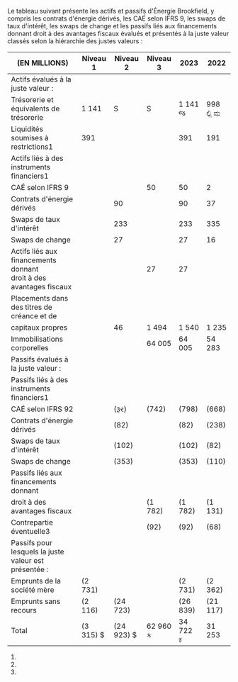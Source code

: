 Le tableau suivant présente les actifs et passifs d'Énergie Brookfield, y compris les contrats d'énergie dérivés, les CAÉ selon IFRS 9, les swaps de taux d'intérêt, les swaps de change et les passifs liés aux financements donnant droit à des avantages fiscaux évalués et présentés à la juste valeur classés selon la hiérarchie des justes valeurs :

| (EN MILLIONS)                                                         | Niveau 1    | Niveau 2     | Niveau 3    | 2023        | 2022          |
|-----------------------------------------------------------------------|-------------|--------------|-------------|-------------|---------------|
| Actifs évalués à la juste valeur :                                    |             |              |             |             |               |
| Trésorerie et équivalents de trésorerie                               | 1 141       | S            | S           | 1 141<br>જ  | 998<br>ಲ್ಲಿ ಮ |
| Liquidités soumises à restrictions1                                   | 391         |              |             | 391         | 191           |
| Actifs liés à des instruments financiers1                             |             |              |             |             |               |
| CAÉ selon IFRS 9                                                      |             |              | 50          | 50          | 2             |
| Contrats d'énergie dérivés                                            |             | 90           |             | 90          | 37            |
| Swaps de taux d'intérêt                                               |             | 233          |             | 233         | 335           |
| Swaps de change                                                       |             | 27           |             | 27          | 16            |
| Actifs liés aux financements donnant<br>droit à des avantages fiscaux |             |              | 27          | 27          |               |
| Placements dans des titres de créance et de                           |             |              |             |             |               |
| capitaux propres                                                      |             | 46           | 1 494       | 1 540       | 1 235         |
| Immobilisations corporelles                                           |             |              | 64 005      | 64 005      | 54 283        |
| Passifs évalués à la juste valeur :                                   |             |              |             |             |               |
| Passifs liés à des instruments financiers1                            |             |              |             |             |               |
| CAÉ selon IFRS 92                                                     |             | (રૂર)        | (742)       | (798)       | (668)         |
| Contrats d'énergie dérivés                                            |             | (82)         |             | (82)        | (238)         |
| Swaps de taux d'intérêt                                               |             | (102)        |             | (102)       | (82)          |
| Swaps de change                                                       |             | (353)        |             | (353)       | (110)         |
| Passifs liés aux financements donnant                                 |             |              |             |             |               |
| droit à des avantages fiscaux                                         |             |              | (1 782)     | (1 782)     | (1 131)       |
| Contrepartie éventuelle3                                              |             |              | (92)        | (92)        | (68)          |
| Passifs pour lesquels la juste valeur est<br>présentée :              |             |              |             |             |               |
| Emprunts de la société mère                                           | (2 731)     |              |             | (2 731)     | (2 362)       |
| Emprunts sans recours                                                 | (2 116)     | (24 723)     |             | (26 839)    | (21 117)      |
| Total                                                                 | (3 315)  \$ | (24 923)  \$ | 62 960<br>ક | 34 722<br>ಕ | 31 253        |

1)

2)

3)